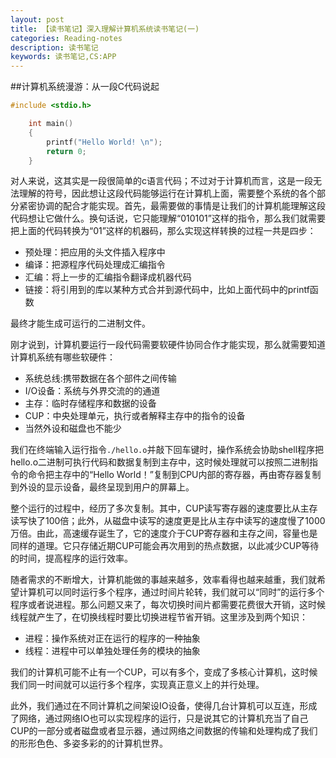 ```yaml
---
layout: post
title: 【读书笔记】深入理解计算机系统读书笔记(一)
categories: Reading-notes
description: 读书笔记
keywords: 读书笔记,CS:APP
---
```


##计算机系统漫游：从一段C代码说起
```c
#include <stdio.h>

    int main()
    {
        printf("Hello World! \n");
        return 0;
    }
```
对人来说，这其实是一段很简单的c语言代码；不过对于计算机而言，这是一段无法理解的符号，因此想让这段代码能够运行在计算机上面，需要整个系统的各个部分紧密协调的配合才能实现。首先，最需要做的事情是让我们的计算机能理解这段代码想让它做什么。换句话说，它只能理解“010101”这样的指令，那么我们就需要把上面的代码转换为“01”这样的机器码，那么实现这样转换的过程一共是四步：

* 预处理：把应用的头文件插入程序中
* 编译：把源程序代码处理成汇编指令
* 汇编：将上一步的汇编指令翻译成机器代码
* 链接：将引用到的库以某种方式合并到源代码中，比如上面代码中的printf函数

最终才能生成可运行的二进制文件。

刚才说到，计算机要运行一段代码需要软硬件协同合作才能实现，那么就需要知道计算机系统有哪些软硬件：

* 系统总线:携带数据在各个部件之间传输
* I/O设备：系统与外界交流的的通道
* 主存：临时存储程序和数据的设备
* CUP：中央处理单元，执行或者解释主存中的指令的设备
* 当然外设和磁盘也不能少

我们在终端输入运行指令`./hello.o`并敲下回车键时，操作系统会协助shell程序把hello.o二进制可执行代码和数据复制到主存中，这时候处理就可以按照二进制指令的命令把主存中的“Hello World！”复制到CPU内部的寄存器，再由寄存器复制到外设的显示设备，最终呈现到用户的屏幕上。

整个运行的过程中，经历了多次复制。其中，CUP读写寄存器的速度要比从主存读写快了100倍；此外，从磁盘中读写的速度更是比从主存中读写的速度慢了1000万倍。由此，高速缓存诞生了，它的速度介于CUP寄存器和主存之间，容量也是同样的道理。它只存储近期CUP可能会再次用到的热点数据，以此减少CUP等待的时间，提高程序的运行效率。

随者需求的不断增大，计算机能做的事越来越多，效率看得也越来越重，我们就希望计算机可以同时运行多个程序，通过时间片轮转，我们就可以“同时”的运行多个程序或者说进程。那么问题又来了，每次切换时间片都需要花费很大开销，这时候线程就产生了，在切换线程时要比切换进程节省开销。这里涉及到两个知识：

* 进程：操作系统对正在运行的程序的一种抽象
* 线程：进程中可以单独处理任务的模块的抽象

我们的计算机可能不止有一个CUP，可以有多个，变成了多核心计算机，这时候我们同一时间就可以运行多个程序，实现真正意义上的并行处理。

此外，我们通过在不同计算机之间架设IO设备，使得几台计算机可以互连，形成了网络，通过网络IO也可以实现程序的运行，只是说其它的计算机充当了自己CUP的一部分或者磁盘或者显示器，通过网络之间数据的传输和处理构成了我们的形形色色、多姿多彩的的计算机世界。
